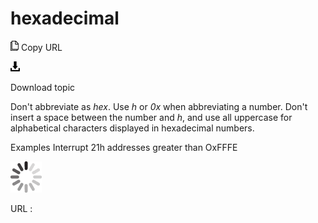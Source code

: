 # hexadecimal

![Copy URL](media/hexadecimal/Copy.png)
Copy URL

![Download](media/hexadecimal/Download.png)

Download topic

Don't abbreviate as *hex*. Use *h* or *0x* when abbreviating a number. Don't insert a space between the number and *h*, and use all uppercase for alphabetical characters displayed in hexadecimal numbers.

Examples
Interrupt 21h
addresses greater than OxFFFE

![In progress](media/hexadecimal/activity-large.gif)

URL :
